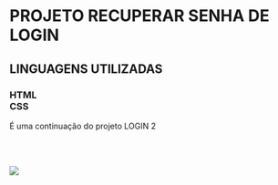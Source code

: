 <h1>PROJETO RECUPERAR SENHA DE LOGIN</h1>
<h2>LINGUAGENS UTILIZADAS  </h2> 
<h3>HTML <br>
CSS</h3>

<p>É uma continuação do projeto LOGIN 2</p>
 <br>
  <br> 

  <img src="![recuperar senha ](https://github.com/user-attachments/assets/fd7d4415-fd79-48ea-8e90-72870b48d446)
 " >
